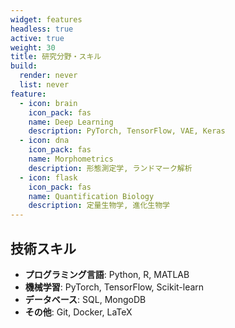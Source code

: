 ```yaml
---
widget: features
headless: true
active: true
weight: 30
title: 研究分野・スキル
build:
  render: never
  list: never
feature:
  - icon: brain
    icon_pack: fas
    name: Deep Learning
    description: PyTorch, TensorFlow, VAE, Keras
  - icon: dna
    icon_pack: fas
    name: Morphometrics
    description: 形態測定学, ランドマーク解析
  - icon: flask
    icon_pack: fas
    name: Quantification Biology
    description: 定量生物学, 進化生物学
---
```


<div id="skills"></div>

## 技術スキル
- **プログラミング言語**: Python, R, MATLAB
- **機械学習**: PyTorch, TensorFlow, Scikit-learn
- **データベース**: SQL, MongoDB
- **その他**: Git, Docker, LaTeX
